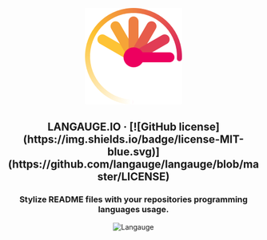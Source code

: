 <p align="center">
    <img alt="langauge" src="https://raw.githubusercontent.com/langauge/langauge/master/assets/langauge_logo.png"/>
</p>
<h2 align="center">
LANGAUGE.IO &middot; [![GitHub license](https://img.shields.io/badge/license-MIT-blue.svg)](https://github.com/langauge/langauge/blob/master/LICENSE)
</h2>
<h3 align="center">
Stylize README files with your repositories programming languages usage.
</h3>
<p align="center">
<img alt="Langauge" src="https://badge.langauge.io/langauge/langauge" />
</p>